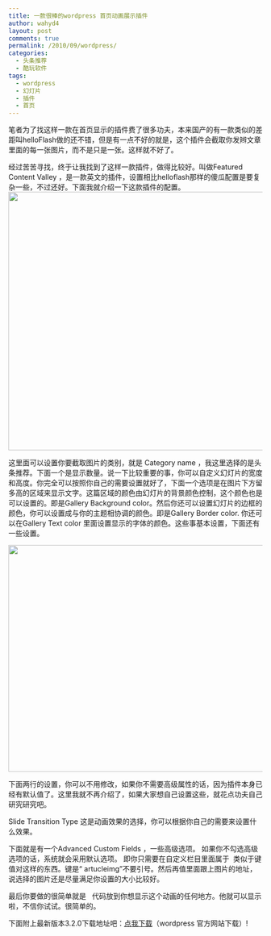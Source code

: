 ```yaml
---
title: 一款很棒的wordpress 首页动画展示插件
author: wahyd4
layout: post
comments: true
permalink: /2010/09/wordpress/
categories:
  - 头条推荐
  - 酷玩软件
tags:
  - wordpress
  - 幻灯片
  - 插件
  - 首页
---
```

笔者为了找这样一款在首页显示的插件费了很多功夫，本来国产的有一款类似的差距叫helloFlash做的还不错，但是有一点不好的就是，这个插件会截取你发辫文章里面的每一张图片，而不是只是一张。这样就不好了。

经过苦苦寻找，终于让我找到了这样一款插件，做得比较好。叫做Featured Content Valley ，是一款英文的插件，设置相比helloflash那样的傻瓜配置是要复杂一些，不过还好。下面我就介绍一下这款插件的配置。[<img class="aligncenter size-large wp-image-300" title="8-15" src="http://www.junv.info/wp-content/uploads/2010/09/8-15-1024x513.png" alt="" width="1024" height="513" />][1]

这里面可以设置你要截取图片的类别，就是 Category name ，我这里选择的是头条推荐。下面一个是显示数量。说一下比较重要的事，你可以自定义幻灯片的宽度和高度。你完全可以按照你自己的需要设置就好了，下面一个选项是在图片下方留多高的区域来显示文字。这篇区域的颜色由幻灯片的背景颜色控制，这个颜色也是可以设置的。即是Gallery Background color。然后你还可以设置幻灯片的边框的颜色，你可以设置成与你的主题相协调的颜色。即是Gallery Border color. 你还可以在Gallery Text color 里面设置显示的字体的颜色。这些事基本设置，下面还有一些设置。

[<img class="aligncenter size-large wp-image-301" title="8-15-2" src="http://www.junv.info/wp-content/uploads/2010/09/8-15-2-1024x450.png" alt="" width="1024" height="450" />][2]

下面两行的设置，你可以不用修改，如果你不需要高级属性的话，因为插件本身已经有默认值了。这里我就不再介绍了，如果大家想自己设置这些，就花点功夫自己研究研究吧。

Slide Transition Type 这是动画效果的选择，你可以根据你自己的需要来设置什么效果。

下面就是有一个Advanced Custom Fields ，一些高级选项。 如果你不勾选高级选项的话，系统就会采用默认选项。 即你只需要在自定义栏目里面属于  类似于键值对这样的东西。键是“ artucleimg”不要引号。然后再值里面跟上图片的地址，说选择的图片还是尽量满足你设置的大小比较好。

最后你要做的很简单就是   代码放到你想显示这个动画的任何地方。他就可以显示啦，不信你试试。很简单的。

<span style="color: #ff0000;"><?php include (ABSPATH . ‘/wp-content/plugins/featured-content-gallery/gallery.php’); ?></span>

下面附上最新版本3.2.0下载地址吧：[点我下载][3]（wordpress 官方网站下载）!

 [1]: http://www.junv.info/wp-content/uploads/2010/09/8-15.png
 [2]: http://www.junv.info/wp-content/uploads/2010/09/8-15-2.png
 [3]: http://downloads.wordpress.org/plugin/featured-content-gallery.3.2.0.zip

